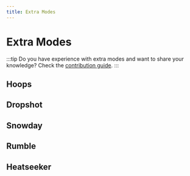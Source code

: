 ```yaml
---
title: Extra Modes
---
```

# Extra Modes <Badge text="not finished" type="warning"/>

:::tip
Do you have experience with extra modes and want to share your knowledge? Check the [contribution guide](https://github.com/RocketLeagueMapmaking/RL-docs/blob/master/CONTRIBUTING.md).
:::

## Hoops <Badge text="not finished" type="warning"/>

## Dropshot <Badge text="not finished" type="warning"/>

## Snowday <Badge text="not finished" type="warning"/>

## Rumble <Badge text="not finished" type="warning"/>

## Heatseeker <Badge text="not finished" type="warning"/>
